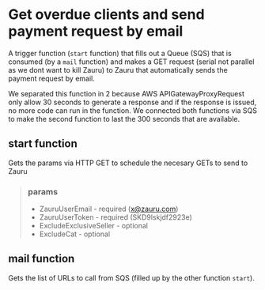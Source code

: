 # Get overdue clients and send payment request by email
A trigger function (`start` function) that fills out a Queue (SQS) that is consumed (by a `mail` function) and makes a GET request (serial not parallel as we dont want to kill Zauru) to Zauru that automatically sends the payment request by email.

We separated this function in 2 because AWS APIGatewayProxyRequest only allow 30 seconds to generate a response and if the response is issued, no more code can run in the function. We connected both functions via SQS to make the second function to last the 300 seconds that are available.

## start function
Gets the params via HTTP GET to schedule the necesary GETs to send to Zauru

> ### params
> * ZauruUserEmail - required (x@zauru.com)
> * ZauruUserToken - required (SKD9lskjdf2923e)
> * ExcludeExclusiveSeller - optional 
> * ExcludeCat - optional

## mail function

Gets the list of URLs to call from SQS (filled up by the other function `start`).


